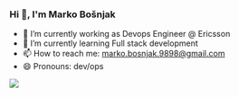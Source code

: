 ### Hi 👋, I'm Marko Bošnjak


- 🔭 I’m currently working as Devops Engineer @ Ericsson
- 🌱 I’m currently learning Full stack development
- 📫 How to reach me: marko.bosnjak.9898@gmail.com
- 😄 Pronouns: dev/ops

![](https://komarev.com/ghpvc/?username=MarkoBosnjak1)
